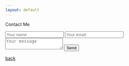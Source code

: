 ```yaml
---
layout: default
---
```


Contact Me

<form method="POST" action="http://formspree.io/me+formspree@mikegarrett.org">
  <input name="name" placeholder="Your name" type="name"/>
  <input type="text" name="_replyto" placeholder="Your email"/>
  <input type="hidden" name="_next" value="//mikegarrett.org/thanks" />
  <input type="hidden" name="_subject" value="mikegarrett.org - new submission" />
  <textarea name="message" placeholder="Your message"></textarea>
  <button type="submit">Send</button>
</form>

[back](index)
